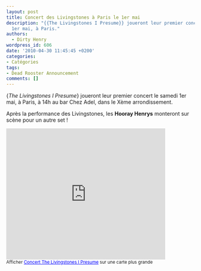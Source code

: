 ```yaml
---
layout: post
title: Concert des Livingstones à Paris le 1er mai
description: "{{The Livingstones I Presume}} joueront leur premier concert le samedi
  1er mai, à Paris."
authors:
  - Dirty Henry
wordpress_id: 606
date: '2010-04-30 11:45:45 +0200'
categories:
- Catégories
tags:
- Dead Rooster Announcement
comments: []
---
```

{*The Livingstones I Presume*} joueront leur premier concert le samedi 1er mai, à Paris, à 14h au bar Chez Adel, dans le Xème arrondissement.

Après la performance des Livingstones, les __Hooray Henrys__ monteront sur scène pour un autre set !

<iframe width="425" height="350" frameborder="0" scrolling="no" marginheight="0" marginwidth="0" src="http://maps.google.fr/maps/ms?ie=UTF8&hl=fr&msa=0&msid=106591562569100949469.0004856fe1b49ad2abd91&ll=48.873663,2.365108&spn=0,0&output=embed"></iframe><br /><small>Afficher <a href="http://maps.google.fr/maps/ms?ie=UTF8&hl=fr&msa=0&msid=106591562569100949469.0004856fe1b49ad2abd91&ll=48.873663,2.365108&spn=0,0&source=embed" style="color:#0000FF;text-align:left">Concert The Livingstones I Presume</a> sur une carte plus grande</small>
